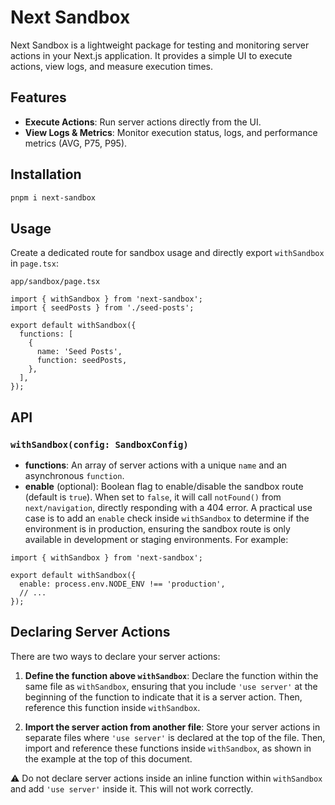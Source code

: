 # Next Sandbox

Next Sandbox is a lightweight package for testing and monitoring server actions in your Next.js application. It provides a simple UI to execute actions, view logs, and measure execution times.

## Features

- **Execute Actions**: Run server actions directly from the UI.
- **View Logs & Metrics**: Monitor execution status, logs, and performance metrics (AVG, P75, P95).

## Installation

```bash
pnpm i next-sandbox
```

## Usage

Create a dedicated route for sandbox usage and directly export `withSandbox` in `page.tsx`:

`app/sandbox/page.tsx`

```tsx
import { withSandbox } from 'next-sandbox';
import { seedPosts } from './seed-posts';

export default withSandbox({
  functions: [
    {
      name: 'Seed Posts',
      function: seedPosts,
    },
  ],
});
```

## API

### `withSandbox(config: SandboxConfig)`

- **functions**: An array of server actions with a unique `name` and an asynchronous `function`.
- **enable** (optional): Boolean flag to enable/disable the sandbox route (default is `true`). When set to `false`, it will call `notFound()` from `next/navigation`, directly responding with a 404 error. A practical use case is to add an `enable` check inside `withSandbox` to determine if the environment is in production, ensuring the sandbox route is only available in development or staging environments. For example:

```tsx
import { withSandbox } from 'next-sandbox';

export default withSandbox({
  enable: process.env.NODE_ENV !== 'production',
  // ...
});
```

## Declaring Server Actions

There are two ways to declare your server actions:

1. **Define the function above `withSandbox`**: Declare the function within the same file as `withSandbox`, ensuring that you include `'use server'` at the beginning of the function to indicate that it is a server action. Then, reference this function inside `withSandbox`.

2. **Import the server action from another file**: Store your server actions in separate files where `'use server'` is declared at the top of the file. Then, import and reference these functions inside `withSandbox`, as shown in the example at the top of this document.

⚠️ Do not declare server actions inside an inline function within `withSandbox` and add `'use server'` inside it. This will not work correctly.
